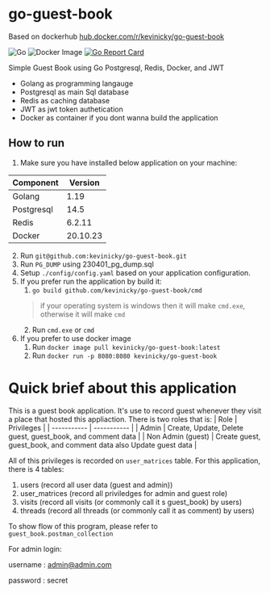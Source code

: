 # go-guest-book
Based on dockerhub [hub.docker.com/r/kevinicky/go-guest-book](https://hub.docker.com/r/kevinicky/go-guest-book)

![Go](https://github.com/kevinicky/go-guest-book/actions/workflows/go.yml/badge.svg)
![Docker Image](https://github.com/kevinicky/go-guest-book/actions/workflows/docker-image.yml/badge.svg)
[![Go Report Card](https://goreportcard.com/badge/github.com/kevinicky/go-guest-book)](https://goreportcard.com/report/github.com/kevinicky/go-guest-book)

Simple Guest Book using Go Postgresql, Redis, Docker, and JWT

- Golang as programming langauge
- Postgresql as main Sql database
- Redis as caching database
- JWT as jwt token authetication
- Docker as container if you dont wanna build the application

## How to run
1. Make sure you have installed below application on your machine:

| Component | Version |
| ----------- | ----------- |
| Golang | 1.19 |
| Postgresql | 14.5 |
| Redis | 6.2.11 |
| Docker | 20.10.23 |

2. Run `git@github.com:kevinicky/go-guest-book.git`
3. Run `PG_DUMP` using 230401_pg_dump.sql
4. Setup `./config/config.yaml` based on your application configuration.
5. If you prefer run the application by build it:
    1.  `go build github.com/kevinicky/go-guest-book/cmd`
    >  if your operating system is windows then it will make `cmd.exe`, otherwise it will make `cmd`
    2.  Run `cmd.exe` or `cmd`
6. If you prefer to use docker image
    1. Run `docker image pull kevinicky/go-guest-book:latest`
    2. Run `docker run -p 8080:8080 kevinicky/go-guest-book`
  
# Quick brief about this application
This is a guest book application. It's use to record guest whenever they visit a place that hosted this appliaction. There is two roles that is:
| Role | Privileges |
| ----------- | ----------- |
| Admin | Create, Update, Delete guest, guest_book, and comment data |
| Non Admin (guest) | Create guest, guest_book, and comment data also Update guest data |

All of this privileges is recorded on `user_matrices` table.
For this application, there is 4 tables:
1. users (record all user data (guest and admin))
2. user_matrices (record all priviledges for admin and guest role)
3. visits (record all visits (or commonly call it s guest_book) by users)
4. threads (record all threads (or commonly call it as comment) by users)

To show flow of this program, please refer to `guest_book.postman_collection`


For admin login:

username : admin@admin.com

password : secret

